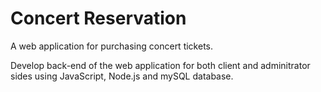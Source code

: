 # Concert Reservation

A web application for purchasing concert tickets.

Develop back-end of the web application for both client and adminitrator sides using JavaScript, Node.js and mySQL database.

